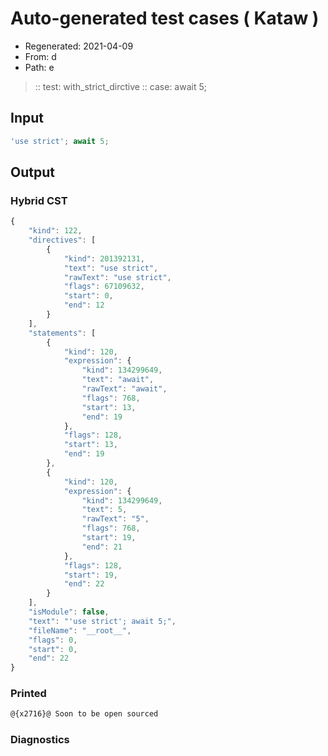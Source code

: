 # Auto-generated test cases ( Kataw )
- Regenerated: 2021-04-09
- From: d
- Path: e
> :: test: with_strict_dirctive
> :: case: await 5;
## Input

`````js
'use strict'; await 5;
`````

## Output

### Hybrid CST

```javascript
{
    "kind": 122,
    "directives": [
        {
            "kind": 201392131,
            "text": "use strict",
            "rawText": "use strict",
            "flags": 67109632,
            "start": 0,
            "end": 12
        }
    ],
    "statements": [
        {
            "kind": 120,
            "expression": {
                "kind": 134299649,
                "text": "await",
                "rawText": "await",
                "flags": 768,
                "start": 13,
                "end": 19
            },
            "flags": 128,
            "start": 13,
            "end": 19
        },
        {
            "kind": 120,
            "expression": {
                "kind": 134299649,
                "text": 5,
                "rawText": "5",
                "flags": 768,
                "start": 19,
                "end": 21
            },
            "flags": 128,
            "start": 19,
            "end": 22
        }
    ],
    "isModule": false,
    "text": "'use strict'; await 5;",
    "fileName": "__root__",
    "flags": 0,
    "start": 0,
    "end": 22
}
```

### Printed

```javascript
@{x2716}@ Soon to be open sourced
```

### Diagnostics

```javascript

```

